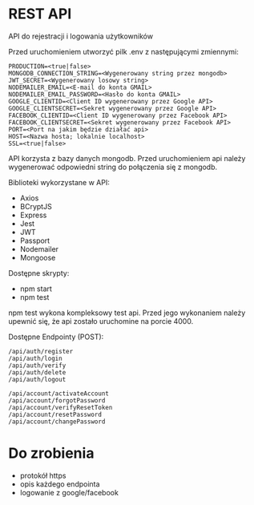 # REST API
 API do rejestracji i logowania użytkowników

Przed uruchomieniem utworzyć pilk .env z następującymi zmiennymi:

    PRODUCTION=<true|false>
    MONGODB_CONNECTION_STRING=<Wygenerowany string przez mongodb>
    JWT_SECRET=<Wygenerowany losowy string>
    NODEMAILER_EMAIL=<E-mail do konta GMAIL>
    NODEMAILER_EMAIL_PASSWORD=<Hasło do konta GMAIL>
    GOOGLE_CLIENTID=<Client ID wygenerowany przez Google API>
    GOOGLE_CLIENTSECRET=<Sekret wygenerowany przez Google API>
    FACEBOOK_CLIENTID=<Client ID wygenerowany przez Facebook API>
    FACEBOOK_CLIENTSECRET=<Sekret wygenerowany przez Facebook API>
    PORT=<Port na jakim będzie działać api>
    HOST=<Nazwa hosta; lokalnie localhost>
    SSL=<true|false>
 
 API korzysta z bazy danych mongodb. Przed uruchomieniem api należy wygenerować odpowiedni string do połączenia się z mongodb.
 
Biblioteki wykorzystane w API:
 - Axios
 - BCryptJS
 - Express
 - Jest
 - JWT
 - Passport
 - Nodemailer
 - Mongoose

Dostępne skrypty:
- npm start
- npm test

 npm test wykona kompleksowy test api. Przed jego wykonaniem należy upewnić się, że api zostało uruchomine na porcie 4000.
 
Dostępne Endpointy (POST): 
 
    /api/auth/register
    /api/auth/login
    /api/auth/verify
    /api/auth/delete
    /api/auth/logout
 
    /api/account/activateAccount
    /api/account/forgotPassword
    /api/account/verifyResetToken
    /api/account/resetPassword
    /api/account/changePassword
 
 
# Do zrobienia
 - protokół https
 - opis każdego endpointa
 - logowanie z google/facebook
